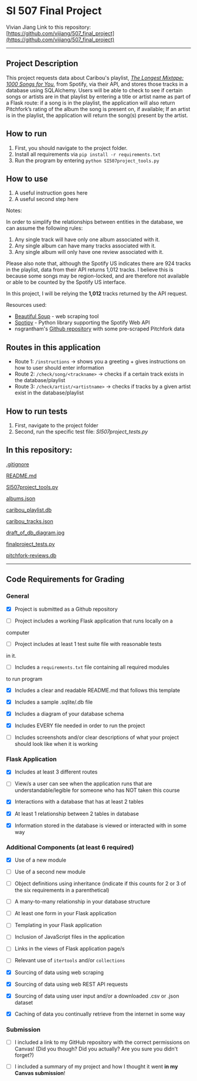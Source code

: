 # SI 507 Final Project

Vivian Jiang
Link to this repository: [https://github.com/vijiang/507_final_project](https://github.com/vijiang/507_final_project)

---

## Project Description

This project requests data about Caribou's playlist, *[The Longest Mixtape: 1000 Songs for You](https://open.spotify.com/playlist/4Dg0J0ICj9kKTGDyFu0Cv4?si=K8WGBb1YQambb0X-IqK5xQ)*, from Spotify, via their API, and stores those tracks in a database using SQLAlchemy. Users will be able to check to see if certain songs or artists are in that playlist by entering a title or artist name as part of a Flask route: if a song is in the playlist, the application will also return Pitchfork’s rating of the album the song is present on, if available; If an artist is in the playlist, the application will return the song(s) present by the artist.

## How to run

1. First, you should navigate to the project folder.
2. Install all requirements via 
`pip install -r requirements.txt`
4. Run the program by entering
`
python SI507project_tools.py
`

## How to use

1. A useful instruction goes here
2. A useful second step here

Notes:

In order to simplify the relationships between entities in the database, we can assume the following rules:
1. Any single track will have only one album associated with it.
2. Any single album can have many tracks associated with it. 
3. Any single album will only have one review associated with it.

Please also note that, although the Spotify US indicates there are 924 tracks in the playlist, data from their API returns 1,012 tracks. I believe this is because some songs may be region-locked, and are therefore not available or able to be counted by the Spotify US interface.

In this project, I will be relying the **1,012** tracks returned by the API request.

Resources used: 
- [Beautiful Soup](https://www.crummy.com/software/BeautifulSoup/bs4/doc/) - web scraping tool
- [Spotipy](https://spotipy.readthedocs.io/en/latest/) - Python library supporting the Spotify Web API
- nsgrantham's [Github repository](https://github.com/nsgrantham/pitchfork-reviews) with some pre-scraped Pitchfork data

## Routes in this application

-   Route 1: `/instructions` → shows you a greeting + gives instructions on how to user should enter information
-   Route 2: `/check/song/<trackname>` → checks if a certain track exists in the database/playlist
-   Route 3: `/check/artist/<artistname>` → checks if tracks by a given artist exist in the database/playlist

## How to run tests

1. First, navigate to the project folder
2. Second, run the specific test file: *SI507project_tests.py*

## In this repository:
[.gitignore](https://github.com/vijiang/507_final_project/blob/master/.gitignore ".gitignore")

[README.md](https://github.com/vijiang/507_final_project/blob/master/README.md "README.md")

[SI507project_tools.py](https://github.com/vijiang/507_final_project/blob/master/SI507project_tools.py "SI507project_tools.py")

[albums.json](https://github.com/vijiang/507_final_project/blob/master/albums.json "albums.json")

[caribou_playlist.db](https://github.com/vijiang/507_final_project/blob/master/caribou_playlist.db "caribou_playlist.db")

[caribou_tracks.json](https://github.com/vijiang/507_final_project/blob/master/caribou_tracks.json "caribou_tracks.json")

[draft_of_db_diagram.jpg](https://github.com/vijiang/507_final_project/blob/master/draft_of_db_diagram.jpg "draft_of_db_diagram.jpg")

[finalproject_tests.py](https://github.com/vijiang/507_final_project/blob/master/finalproject_tests.py "finalproject_tests.py")

[pitchfork-reviews.db](https://github.com/vijiang/507_final_project/blob/master/pitchfork-reviews.db "pitchfork-reviews.db")

---

## Code Requirements for Grading

### General

- [x] Project is submitted as a Github repository

- [ ] Project includes a working Flask application that runs locally on a

computer

- [ ] Project includes at least 1 test suite file with reasonable tests

in it.

- [ ] Includes a `requirements.txt` file containing all required modules

to run program

- [x] Includes a clear and readable README.md that follows this template

- [x] Includes a sample .sqlite/.db file

- [x] Includes a diagram of your database schema

- [x] Includes EVERY file needed in order to run the project

- [ ] Includes screenshots and/or clear descriptions of what your project should look like when it is working

### Flask Application

- [x] Includes at least 3 different routes

- [ ] View/s a user can see when the application runs that are understandable/legible for someone who has NOT taken this course

- [x] Interactions with a database that has at least 2 tables

- [x] At least 1 relationship between 2 tables in database

- [x] Information stored in the database is viewed or interacted with in some way

### Additional Components (at least 6 required)

- [x] Use of a new module

- [ ] Use of a second new module

- [ ] Object definitions using inheritance (indicate if this counts for 2 or 3 of the six requirements in a parenthetical)

- [ ] A many-to-many relationship in your database structure

- [ ] At least one form in your Flask application

- [ ] Templating in your Flask application

- [ ] Inclusion of JavaScript files in the application

- [ ] Links in the views of Flask application page/s

- [ ] Relevant use of `itertools` and/or `collections`

- [x] Sourcing of data using web scraping

- [x] Sourcing of data using web REST API requests

- [x] Sourcing of data using user input and/or a downloaded .csv or .json dataset

- [x] Caching of data you continually retrieve from the internet in some way

### Submission

- [ ] I included a link to my GitHub repository with the correct permissions on Canvas! (Did you though? Did you actually? Are you sure you didn't forget?)

- [ ] I included a summary of my project and how I thought it went **in my Canvas submission**!
